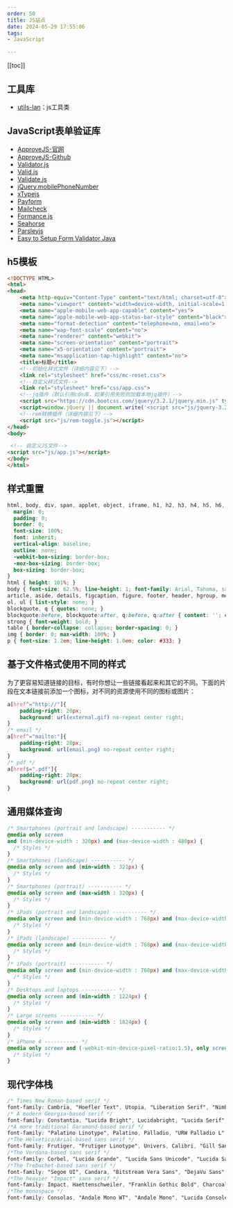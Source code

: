 ```yaml
---
order: 50
title: JS站点
date: 2024-05-29 17:55:06
tags:
- JavaScript

---
```


<!-- more -->
[[toc]]

## 工具库

- [utils-lan](https://github.com/lanzhsh/react-vue-koa/tree/master/utils-lan)：js工具类

## JavaScript表单验证库

- [ApproveJS-官网](https://charlgottschalk.github.io/approvejs/docs/)
- [ApproveJS-Github](https://github.com/CharlGottschalk/approvejs)
- [Validator.js](https://github.com/validatorjs/validator.js)
- [Valid.js](https://github.com/dleitee/valid.js)
- [Validate.js](https://validatejs.org/)
- [jQuery.mobilePhoneNumber](https://github.com/stripe/jquery.mobilePhoneNumber)
- [xTypejs](https://xtype.js.org/overview)
- [Payform](https://jondavidjohn.github.io/payform/)
- [Mailcheck](https://github.com/mailcheck/mailcheck)
- [Formance.js](http://omarshammas.github.io/formancejs)
- [Seahorse](http://seahorsejs.sourceforge.net/index.php)
- [Parsleyjs](http://parsleyjs.org/)
- [Easy to Setup Form Validator Java](https://www.apphp.com/js-formvalidator/index.php?page=installation)

## h5模板

```html
<!DOCTYPE HTML>
<html>
<head>
    <meta http-equiv="Content-Type" content="text/html; charset=utf-8">
    <meta name="viewport" content="width=device-width, initial-scale=1.0, maximum-scale=1.0, user-scalable=no">
    <meta name="apple-mobile-web-app-capable" content="yes">
    <meta name="apple-mobile-web-app-status-bar-style" content="black">
    <meta name="format-detection" content="telephone=no, email=no">
    <meta name="wap-font-scale" content="no">
    <meta name="renderer" content="webkit">
    <meta name="screen-orientation" content="portrait">
    <meta name="x5-orientation" content="portrait">
    <meta name="msapplication-tap-highlight" content="no">
    <title>标题</title>
    <!--初始化样式文件（详细内容见下）-->
    <link rel="stylesheet" href="css/mc-reset.css">     
    <!--自定义样式文件-->
    <link rel="stylesheet" href="css/app.css">           
    <!--jq插件（默认引用cdn库，如果引用失败则加载本地jq插件）-->
    <script src="https://cdn.bootcss.com/jquery/3.2.1/jquery.min.js" type="text/javascript"></script>
    <script>window.jQuery || document.write('<script src="js/jquery-3.2.1.min.js"><\/script>')</script>
    <!--rem转换插件（详细内容见下）-->
    <script src="js/rem-toggle.js"></script>
</head>
<body>

 <!-- 自定义JS文件-->
<script src="js/app.js"></script>
</body>
</html>
```

## 样式重置

```css
html, body, div, span, applet, object, iframe, h1, h2, h3, h4, h5, h6, p, blockquote, pre, a, abbr, acronym, address, big, cite, code, del, dfn, em, img, ins, kbd, q, s, samp, small, strike, strong, sub, sup, tt, var, b, u, i, center, dl, dt, dd, ol, ul, li, fieldset, form, label, legend, table, caption, tbody, tfoot, thead, tr, th, td, article, aside, canvas, details, embed, figure, figcaption, footer, header, hgroup, menu, nav, output, ruby, section, summary, time, mark, audio, video {
  margin: 0;
  padding: 0;
  border: 0;
  font-size: 100%;
  font: inherit;
  vertical-align: baseline;
  outline: none;
  -webkit-box-sizing: border-box;
  -moz-box-sizing: border-box;
  box-sizing: border-box;
}
html { height: 101%; }
body { font-size: 62.5%; line-height: 1; font-family: Arial, Tahoma, sans-serif; }
article, aside, details, figcaption, figure, footer, header, hgroup, menu, nav, section { display: block; }
ol, ul { list-style: none; }
blockquote, q { quotes: none; }
blockquote:before, blockquote:after, q:before, q:after { content: ''; content: none; }
strong { font-weight: bold; }
table { border-collapse: collapse; border-spacing: 0; }
img { border: 0; max-width: 100%; }
p { font-size: 1.2em; line-height: 1.0em; color: #333; }
```

## 基于文件格式使用不同的样式

为了更容易知道链接的目标，有时你想让一些链接看起来和其它的不同。下面的片段在文本链接前添加一个图标，对不同的资源使用不同的图标或图片：

```css
a[href^="http://"]{
    padding-right: 20px;
    background: url(external.gif) no-repeat center right;
}
/* email */
a[href^="mailto:"]{
    padding-right: 20px;
    background: url(email.png) no-repeat center right;
}
/* pdf */
a[href$=".pdf"]{
    padding-right: 20px;
    background: url(pdf.png) no-repeat center right;
}
```

## 通用媒体查询

```css
/* Smartphones (portrait and landscape) ----------- */
@media only screen
and (min-device-width : 320px) and (max-device-width : 480px) {
  /* Styles */
}
/* Smartphones (landscape) ----------- */
@media only screen and (min-width : 321px) {
  /* Styles */
}
/* Smartphones (portrait) ----------- */
@media only screen and (max-width : 320px) {
  /* Styles */
}
/* iPads (portrait and landscape) ----------- */
@media only screen and (min-device-width : 768px) and (max-device-width : 1024px) {
  /* Styles */
}
/* iPads (landscape) ----------- */
@media only screen and (min-device-width : 768px) and (max-device-width : 1024px) and (orientation : landscape) {
  /* Styles */
}
/* iPads (portrait) ----------- */
@media only screen and (min-device-width : 768px) and (max-device-width : 1024px) and (orientation : portrait) {
  /* Styles */
}
/* Desktops and laptops ----------- */
@media only screen and (min-width : 1224px) {
  /* Styles */
}
/* Large screens ----------- */
@media only screen and (min-width : 1824px) {
  /* Styles */
}
/* iPhone 4 ----------- */
@media only screen and (-webkit-min-device-pixel-ratio:1.5), only screen and (min-device-pixel-ratio:1.5) {
  /* Styles */
}
```

## 现代字体栈

```css
/* Times New Roman-based serif */
font-family: Cambria, "Hoefler Text", Utopia, "Liberation Serif", "Nimbus Roman No9 L Regular", Times, "Times New Roman", serif;
/* A modern Georgia-based serif */
font-family: Constantia, "Lucida Bright", Lucidabright, "Lucida Serif", Lucida, "DejaVu Serif," "Bitstream Vera Serif", "Liberation Serif", Georgia, serif;
/*A more traditional Garamond-based serif */
font-family: "Palatino Linotype", Palatino, Palladio, "URW Palladio L", "Book Antiqua", Baskerville, "Bookman Old Style", "Bitstream Charter", "Nimbus Roman No9 L", Garamond, "Apple Garamond", "ITC Garamond Narrow", "New Century Schoolbook", "Century Schoolbook", "Century Schoolbook L", Georgia, serif;
/*The Helvetica/Arial-based sans serif */
font-family: Frutiger, "Frutiger Linotype", Univers, Calibri, "Gill Sans", "Gill Sans MT", "Myriad Pro", Myriad, "DejaVu Sans Condensed", "Liberation Sans", "Nimbus Sans L", Tahoma, Geneva, "Helvetica Neue", Helvetica, Arial, sans-serif;
/*The Verdana-based sans serif */
font-family: Corbel, "Lucida Grande", "Lucida Sans Unicode", "Lucida Sans", "DejaVu Sans", "Bitstream Vera Sans", "Liberation Sans", Verdana, "Verdana Ref", sans-serif;
/*The Trebuchet-based sans serif */
font-family: "Segoe UI", Candara, "Bitstream Vera Sans", "DejaVu Sans", "Bitstream Vera Sans", "Trebuchet MS", Verdana, "Verdana Ref", sans-serif;
/*The heavier "Impact" sans serif */
font-family: Impact, Haettenschweiler, "Franklin Gothic Bold", Charcoal, "Helvetica Inserat", "Bitstream Vera Sans Bold", "Arial Black", sans-serif;
/*The monospace */
font-family: Consolas, "Andale Mono WT", "Andale Mono", "Lucida Console", "Lucida Sans Typewriter", "DejaVu Sans Mono", "Bitstream Vera Sans Mono", "Liberation Mono", "Nimbus Mono L", Monaco, "Courier New", Courier, monospace;
```
